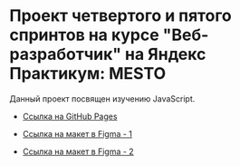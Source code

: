 # Проект четвертого и пятого спринтов на курсе "Веб-разработчик" на Яндекс Практикум: MESTO

Данный проект посвящен изучению JavaScript.

* [Ссылка на GitHub Pages](https://evgenia-n.github.io/mesto/index.html)

* [Ссылка на макет в Figma - 1](https://www.figma.com/file/2cn9N9jSkmxD84oJik7xL7/JavaScript.-Sprint-4?node-id=0%3A1)
* [Ссылка на макет в Figma - 2](https://www.figma.com/file/bjyvbKKJN2naO0ucURl2Z0/JavaScript.-Sprint-5?node-id=0%3A1)
